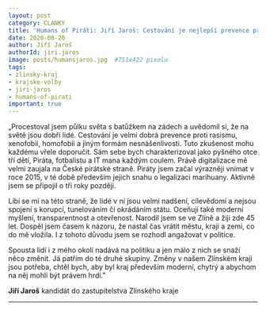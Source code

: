 ```yaml
---
layout: post
category: CLANKY
title: 'Humans of Piráti: Jiří Jaroš: Cestování je nejlepší prevence proti xenofobii a nesnášenlivosti'
date: 2020-08-20
author: Jiří Jaroš
authorId: jiri.jaros
image: posts/humansjaros.jpg  #751x422 pixelu
tags: 
- zlinsky-kraj
- krajske-volby
- jiri-jaros
- humans-of-pirati
important: true
---
```


„Procestoval jsem půlku světa s batůžkem na zádech a uvědomil si, že na světě jsou dobří lidé. Cestování je velmi dobrá prevence proti rasismu, xenofobii, homofobii a jiným formám nesnášenlivosti. Tuto zkušenost mohu každému vřele doporučit.
Sám sebe bych charakterizoval jako pyšného otce tří dětí, Piráta, fotbalistu a IT mana každým coulem. Právě digitalizace mě velmi zaujala na České pirátské straně. Piráty jsem začal výrazněji vnímat v roce 2015, v té době především jejich snahu o legalizaci marihuany. Aktivně jsem se připojil o tři roky později.

Líbí se mi na této straně, že lidé v ní jsou velmi nadšení, cílevědomí a nejsou spojení s korupcí, tunelováním či okrádáním státu. Oceňuji také moderní myšlení, transparentnost a otevřenost. Narodil jsem se ve Zlíně a žiji zde 45 let. Dospěl jsem časem k názoru, že nastal čas vrátit městu, kraji a zemi, co do mě vložila. I z tohoto důvodu jsem se rozhodl angažovat v politice.

Spousta lidí i z mého okolí nadává na politiku a jen málo z nich se snaží něco změnit. Já patřím do té druhé skupiny. Změny v našem Zlínském kraji jsou potřeba, chtěl bych, aby byl kraj především moderní, chytrý a abychom na něj mohli být právem hrdí.”

**Jiří Jaroš**
kandidát do zastupitelstva Zlínského kraje

---
